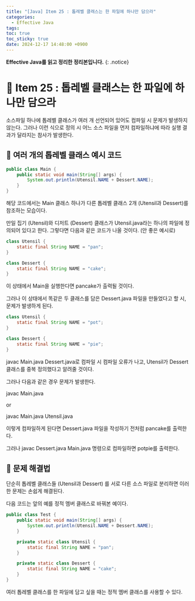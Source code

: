 ```yaml
---
title: "[Java] Item 25 : 톱레벨 클래스는 한 파일에 하나만 담으라"
categories:
  - Effective Java
tags:
toc: true
toc_sticky: true
date: 2024-12-17 14:48:00 +0900
---
```


<strong>Effective Java를 읽고 정리한 정리본입니다.</strong>
{: .notice}

# 📌 Item 25 : 톱레벨 클래스는 한 파일에 하나만 담으라

소스파일 하나에 톱레벨 클래스가 여러 개 선언되어 있어도 컴파일 시 문제가 발생하지 않는다. 그러나 이런 식으로 정의 시 어느 소스 파일을 먼저 컴파일하냐에 따라 실행 결과가 달라지는 참사가 발생한다.

## 🫧 여러 개의 톱레벨 클래스 예시 코드

```java
public class Main {
    public static void main(String[] args) {
        System.out.println(Utensil.NAME + Dessert.NAME);
    }
}
```

해당 코드에서는 Main 클래스 하나가 다른 톱레벨 클래스 2개 (Utensil과 Dessert)를 참조하는 모습이다.

만일 집기 (Utensil)와 디저트 (Dessert) 클래스가 Utensil.java라는 하나의 파일에 정의되어 있다고 한다. 그렇다면 다음과 같은 코드가 나올 것이다. (안 좋은 예시로)

```java
class Utensil {
    static final String NAME = "pan";
}

class Dessert {
    static final String NAME = "cake";
}
```

이 상태에서 Main을 실행한다면 pancake가 출력될 것이다.

그러나 이 상태에서 똑같은 두 클래스를 담은 Dessert.java 파일을 만들었다고 할 시, 문제가 발생하게 된다.


```java
class Utensil {
    static final String NAME = "pot";
}

class Dessert {
    static final String NAME = "pie";
}
```

javac Main.java Dessert.java로 컴파일 시 컴파일 오류가 나고, Utensil가 Dessert 클래스를 중복 정의했다고 알려줄 것이다.

그러나 다음과 같은 경우 문제가 발생한다.

javac Main.java

or

javac Main.java Utensil.java

이렇게 컴파일하게 된다면 Dessert.java 파일을 작성하기 전처럼 pancake를 출력한다.

그러나 javac Dessert.java Main.java 명령으로 컴파일하면 potpie를 출력한다.

## 🫧 문제 해결법

단순히 톱레벨 클래스들 (Utensil과 Dessert) 를 서로 다른 소스 파일로 분리하면 이러한 문제는 손쉽게 해결된다.

다음 코드는 앞의 예를 정적 멤버 클래스로 바꿔본 예이다.

```java
public class Test {
    public static void main(String[] args) {
        System.out.println(Utensil.NAME + Dessert.NAME);
    }

    private static class Utensil {
        static final String NAME = "pan";
    }

    private static class Dessert {
        static final String NAME = "cake";
    }
}
```

여러 톱레벨 클래스를 한 파일에 담고 싶을 때는 정적 멤버 클래스를 사용할 수 있다.
